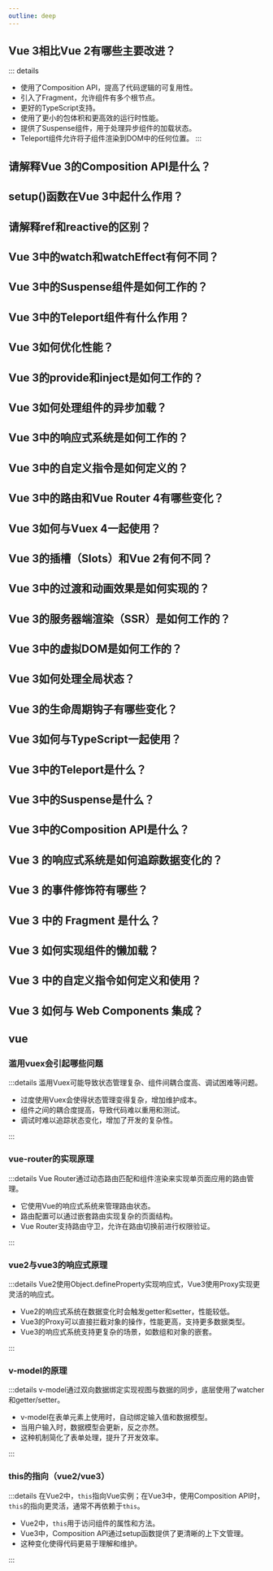 ```yaml
---
outline: deep
---
```


## Vue 3相比Vue 2有哪些主要改进？

::: details

- 使用了Composition API，提高了代码逻辑的可复用性。
- 引入了Fragment，允许组件有多个根节点。
- 更好的TypeScript支持。
- 使用了更小的包体积和更高效的运行时性能。
- 提供了Suspense组件，用于处理异步组件的加载状态。
- Teleport组件允许将子组件渲染到DOM中的任何位置。
:::

## 请解释Vue 3的Composition API是什么？

## setup()函数在Vue 3中起什么作用？

## 请解释ref和reactive的区别？

## Vue 3中的watch和watchEffect有何不同？

## Vue 3中的Suspense组件是如何工作的？

## Vue 3中的Teleport组件有什么作用？

## Vue 3如何优化性能？

## Vue 3的provide和inject是如何工作的？

## Vue 3如何处理组件的异步加载？

## Vue 3中的响应式系统是如何工作的？

## Vue 3中的自定义指令是如何定义的？

## Vue 3中的路由和Vue Router 4有哪些变化？

## Vue 3如何与Vuex 4一起使用？

## Vue 3的插槽（Slots）和Vue 2有何不同？

## Vue 3中的过渡和动画效果是如何实现的？

## Vue 3的服务器端渲染（SSR）是如何工作的？

## Vue 3中的虚拟DOM是如何工作的？

## Vue 3如何处理全局状态？

## Vue 3的生命周期钩子有哪些变化？

## Vue 3如何与TypeScript一起使用？

## Vue 3中的Teleport是什么？

## Vue 3中的Suspense是什么？

## Vue 3中的Composition API是什么？

## Vue 3 的响应式系统是如何追踪数据变化的？

## Vue 3 的事件修饰符有哪些？

## Vue 3 中的 Fragment 是什么？

## Vue 3 如何实现组件的懒加载？

## Vue 3 中的自定义指令如何定义和使用？

## Vue 3 如何与 Web Components 集成？

## vue

### 滥用vuex会引起哪些问题

:::details
滥用Vuex可能导致状态管理复杂、组件间耦合度高、调试困难等问题。

- 过度使用Vuex会使得状态管理变得复杂，增加维护成本。
- 组件之间的耦合度提高，导致代码难以重用和测试。
- 调试时难以追踪状态变化，增加了开发的复杂性。

:::

### vue-router的实现原理

:::details
Vue Router通过动态路由匹配和组件渲染来实现单页面应用的路由管理。

- 它使用Vue的响应式系统来管理路由状态。
- 路由配置可以通过嵌套路由实现复杂的页面结构。
- Vue Router支持路由守卫，允许在路由切换前进行权限验证。

:::

### vue2与vue3的响应式原理

:::details
Vue2使用Object.defineProperty实现响应式，Vue3使用Proxy实现更灵活的响应式。

- Vue2的响应式系统在数据变化时会触发getter和setter，性能较低。
- Vue3的Proxy可以直接拦截对象的操作，性能更高，支持更多数据类型。
- Vue3的响应式系统支持更复杂的场景，如数组和对象的嵌套。

:::

### v-model的原理

:::details
v-model通过双向数据绑定实现视图与数据的同步，底层使用了watcher和getter/setter。

- v-model在表单元素上使用时，自动绑定输入值和数据模型。
- 当用户输入时，数据模型会更新，反之亦然。
- 这种机制简化了表单处理，提升了开发效率。

:::

### this的指向（vue2/vue3）

:::details
在Vue2中，`this`指向Vue实例；在Vue3中，使用Composition API时，`this`的指向更灵活，通常不再依赖于`this`。

- Vue2中，`this`用于访问组件的属性和方法。
- Vue3中，Composition API通过setup函数提供了更清晰的上下文管理。
- 这种变化使得代码更易于理解和维护。

:::
